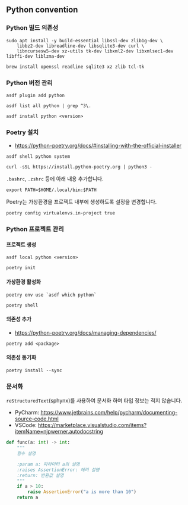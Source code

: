 ## Python convention

### Python 빌드 의존성

```shell
sudo apt install -y build-essential libssl-dev zlib1g-dev \
    libbz2-dev libreadline-dev libsqlite3-dev curl \
    libncursesw5-dev xz-utils tk-dev libxml2-dev libxmlsec1-dev libffi-dev liblzma-dev
```

```shell
brew install openssl readline sqlite3 xz zlib tcl-tk
```

### Python 버전 관리

```shell
asdf plugin add python
```

```shell
asdf list all python | grep ^3\.
```

```shell
asdf install python <version>
```

### Poetry 설치

- https://python-poetry.org/docs/#installing-with-the-official-installer

```shell
asdf shell python system
```

```shell
curl -sSL https://install.python-poetry.org | python3 -
```

`.bashrc`, `.zshrc` 등에 아래 내용 추가합니다.

```shell
export PATH=$HOME/.local/bin:$PATH
```

Poetry는 가상환경을 프로젝트 내부에 생성하도록 설정을 변경합니다.

```shell
poetry config virtualenvs.in-project true
```

### Python 프로젝트 관리

#### 프로젝트 생성

```shell
asdf local python <version>
```

```shell
poetry init
```

#### 가상환경 활성화

```shell
poetry env use `asdf which python`
```

```shell
poetry shell
```

#### 의존성 추가

- https://python-poetry.org/docs/managing-dependencies/

```shell
poetry add <package>
```

#### 의존성 동기화

```shell
poetry install --sync
```

### 문서화

`reStructuredText`(sphynx)를 사용하여 문서화 하며 타입 정보는 적지 않습니다.

- PyCharm: https://www.jetbrains.com/help/pycharm/documenting-source-code.html
- VSCode: https://marketplace.visualstudio.com/items?itemName=njpwerner.autodocstring

```python
def func(a: int) -> int:
    """
    함수 설명

    :param a: 파라미터 a의 설명
    :raises AssertionError: 에러 설명
    :return: 반환값 설명
    """
    if a > 10:
        raise AssertionError("a is more than 10")
    return a
```
